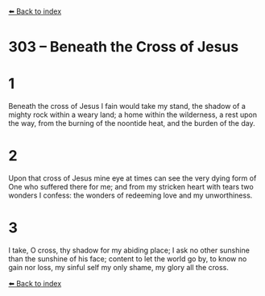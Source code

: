 [⬅️ Back to index](../README.md)

# 303 – Beneath the Cross of Jesus


# 1
Beneath the cross of Jesus
I fain would take my stand,
the shadow of a mighty rock
within a weary land;
a home within the wilderness,
a rest upon the way,
from the burning of the noontide heat,
and the burden of the day.

# 2
Upon that cross of Jesus
mine eye at times can see
the very dying form of One
who suffered there for me;
and from my stricken heart with tears
two wonders I confess:
the wonders of redeeming love
and my unworthiness.

# 3
I take, O cross, thy shadow
for my abiding place;
I ask no other sunshine than
the sunshine of his face;
content to let the world go by,
to know no gain nor loss,
my sinful self my only shame,
my glory all the cross.

[⬅️ Back to index](../README.md)
